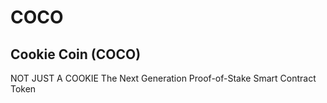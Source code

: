 # COCO
Cookie Coin (COCO)
---
NOT JUST A COOKIE
The Next Generation Proof-of-Stake Smart Contract Token


